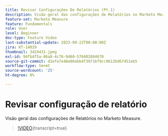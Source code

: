 ```yaml
---
title: Revisar Configurações De Relatórios (Pt.1)
description: Visão geral das configurações de Relatórios no Marketo Measure.
feature-set: Marketo Measure
feature: Fundamentals
role: User
level: Beginner
doc-type: Feature Video
last-substantial-update: 2023-09-22T00:00:00Z
jira: KT-14029
thumbnail: 3424431.jpeg
exl-id: 94fb4f5a-86a8-4c76-9d60-576402884670
source-git-commit: d2efe7e48e06ebb4f39716f9cc9612bd67451eb5
workflow-type: tm+mt
source-wordcount: '25'
ht-degree: 0%

---
```


# Revisar configuração de relatório

Visão geral das configurações de Relatórios no Marketo Measure.

>[!VIDEO](https://video.tv.adobe.com/v/3424431/?learn=on){transcript=true}
